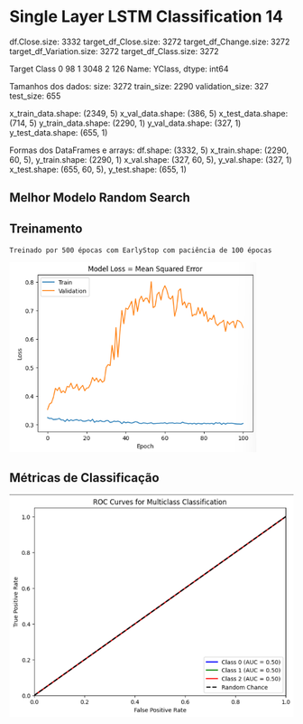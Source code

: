 # Single Layer LSTM Classification 14
df.Close.size: 3332
target_df_Close.size: 3272
target_df_Change.size: 3272
target_df_Variation.size: 3272
target_df_Class.size: 3272

Target Class
0      98
1    3048
2     126
Name: YClass, dtype: int64

Tamanhos dos dados:
size: 3272
train_size: 2290
validation_size: 327
test_size: 655

x_train_data.shape: (2349, 5)
x_val_data.shape: (386, 5)
x_test_data.shape: (714, 5)
y_train_data.shape: (2290, 1)
y_val_data.shape: (327, 1)
y_test_data.shape: (655, 1)

Formas dos DataFrames e arrays:
df.shape: (3332, 5)
x_train.shape: (2290, 60, 5), y_train.shape: (2290, 1)
x_val.shape: (327, 60, 5), y_val.shape: (327, 1)
x_test.shape: (655, 60, 5), y_test.shape: (655, 1)

## Melhor Modelo Random Search

## Treinamento 
    Treinado por 500 épocas com EarlyStop com paciência de 100 épocas
![Alt text](./img/loss15.png)

## Métricas de Classificação
    

![Alt text](./img/auc15.png)
    